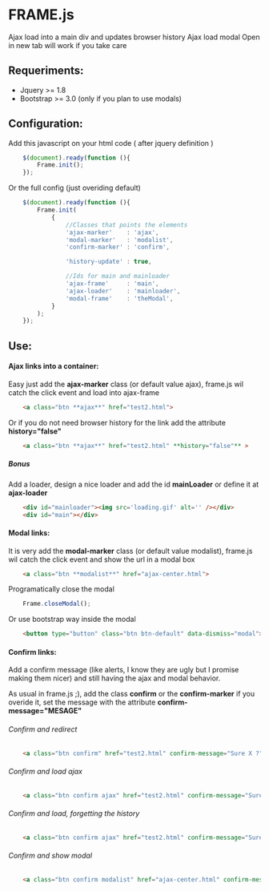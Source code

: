 FRAME.js
===============================================================================


Ajax load into a main div and updates browser history
Ajax load modal
Open in new tab will work if you take care


Requeriments:
------------------------------------------------------
* Jquery >= 1.8
* Bootstrap >= 3.0 (only if you plan to use modals)



Configuration:
------------------------------------------------------
Add this javascript on your html code ( after jquery definition )
```javascript
    $(document).ready(function (){
        Frame.init(); 
    });
```

Or the full config (just overiding default)
```javascript
    $(document).ready(function (){
        Frame.init(
        	{ 
        		//Classes that points the elements
        		'ajax-marker'    : 'ajax',
        		'modal-marker'   : 'modalist',
        		'confirm-marker' : 'confirm',

        		'history-update' : true,

        		//Ids for main and mainloader
        		'ajax-frame'     : 'main',
        		'ajax-loader'    : 'mainloader',
        		'modal-frame'    : 'theModal',
        	}
        ); 
    });
```


Use:
------------------------------------------------------
#### Ajax links into a container:

Easy just add the **ajax-marker** class (or default value ajax), frame.js wil catch the click event and load into ajax-frame

```html
	<a class="btn **ajax**" href="test2.html">
```

Or if you do not need browser history for the link add the attribute **history="false"**

```html
	<a class="btn **ajax**" href="test2.html" **history="false"** >
```

##### Bonus
Add a loader, design a nice loader and add the id **mainLoader** or define it at **ajax-loader**
```html
	<div id="mainloader"><img src='loading.gif' alt='' /></div>
	<div id="main"></div>
```

#### Modal links:
It is very add the **modal-marker** class (or default value modalist), frame.js wil catch the click event and show the url in a modal box

```html
	<a class="btn **modalist**" href="ajax-center.html">
```

Programatically close the modal
```javascript
	Frame.closeModal();
```
Or use bootstrap way inside the modal
```html
	<button type="button" class="btn btn-default" data-dismiss="modal">Close</button>
```

#### Confirm links:
Add a confirm message (like alerts, I know they are ugly but I promise making them nicer) and still having the ajax and modal behavior. 


As usual in frame.js ;), add the class **confirm** or the **confirm-marker** if you overide it, set the message with the attribute **confirm-message="MESAGE"**

###### Confirm and redirect
```html
	<a class="btn confirm" href="test2.html" confirm-message="Sure X ?">
```
###### Confirm and load ajax
```html
	<a class="btn confirm ajax" href="test2.html" confirm-message="Sure X ?" >
```
###### Confirm and load, forgetting the history
```html
	<a class="btn confirm ajax" href="test2.html" confirm-message="Sure X ?" history="false" >
```
###### Confirm and show modal
```html
	<a class="btn confirm modalist" href="ajax-center.html" confirm-message="Sure X ?">
```

